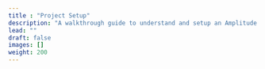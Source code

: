 ```yaml
---
title : "Project Setup"
description: "A walkthrough guide to understand and setup an Amplitude project."
lead: ""
draft: false
images: []
weight: 200
---
```

